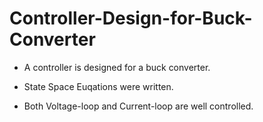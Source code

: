 # Controller-Design-for-Buck-Converter
- A controller is designed for a buck converter.

- State Space Euqations were written. 

- Both Voltage-loop and Current-loop are well controlled. 
